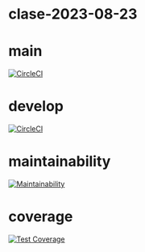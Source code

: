 # clase-2023-08-23

# main
[![CircleCI](https://dl.circleci.com/status-badge/img/gh/dqmdz/clase-2023-08-23/tree/main.svg?style=svg)](https://dl.circleci.com/status-badge/redirect/gh/dqmdz/clase-2023-08-23/tree/main)

# develop
[![CircleCI](https://dl.circleci.com/status-badge/img/gh/dqmdz/clase-2023-08-23/tree/develop.svg?style=svg)](https://dl.circleci.com/status-badge/redirect/gh/dqmdz/clase-2023-08-23/tree/develop)

# maintainability

[![Maintainability](https://api.codeclimate.com/v1/badges/779fae9cb8abc7b4e398/maintainability)](https://codeclimate.com/github/dqmdz/clase-2023-08-23/maintainability)

# coverage

[![Test Coverage](https://api.codeclimate.com/v1/badges/779fae9cb8abc7b4e398/test_coverage)](https://codeclimate.com/github/dqmdz/clase-2023-08-23/test_coverage)